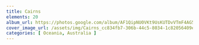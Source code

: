 ```yaml
---
title: Cairns
elements: 20
album_url: https://photos.google.com/album/AF1QipNU0VKt9UsKUTDvVTmF4AG52nKkerkNhcOKI4DA
cover_image_url: /assets/img/Cairns_cc834fb7-306b-44c5-8034-1c82056409e2.jpg
categories: [ Oceania, Australia ]
---
```

